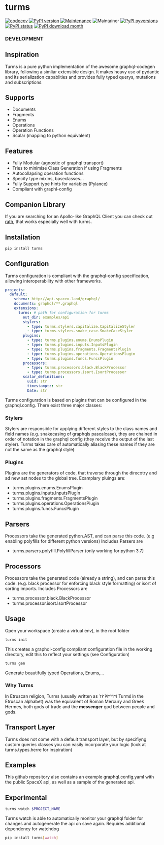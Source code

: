 # turms

[![codecov](https://codecov.io/gh/jhnnsrs/turms/branch/master/graph/badge.svg?token=UGXEA2THBV)](https://codecov.io/gh/jhnnsrs/turms)
[![PyPI version](https://badge.fury.io/py/turms.svg)](https://pypi.org/project/turms/)
[![Maintenance](https://img.shields.io/badge/Maintained%3F-yes-green.svg)](https://pypi.org/project/turms/)
![Maintainer](https://img.shields.io/badge/maintainer-jhnnsrs-blue)
[![PyPI pyversions](https://img.shields.io/pypi/pyversions/turms.svg)](https://pypi.python.org/pypi/turms/)
[![PyPI status](https://img.shields.io/pypi/status/turms.svg)](https://pypi.python.org/pypi/turms/)
[![PyPI download month](https://img.shields.io/pypi/dm/turms.svg)](https://pypi.python.org/pypi/turms/)

### DEVELOPMENT

## Inspiration

Turms is a pure python implementation of the awesome graphql-codegen library, following a simliar extensible design.
It makes heavy use of pydantic and its serialization capablities and provides fully typed querys, mutations and subscriptions

## Supports

- Documents
- Fragments
- Enums
- Operations
- Operation Functions
- Scalar (mapping to python equivalent)

## Features

- Fully Modular (agnostic of graphql transport)
- Tries to minimise Class Generation if using Fragments
- Autocollapsing operation functions
- Specify type mixins, baseclasses...
- Fully Support type hints for variables (Pylance)
- Compliant with graphl-config

## Companion Library

If you are searching for an Apollo-like GraphQL Client you can check out [rath](https://github.com/jhnnsrs/rath), that works especially
well with turms.

## Installation

```bash
pip install turms
```

## Configuration

Turms configuration is compliant with the graphql-config specification, allowing interoperability with other frameworks.

```yaml
projects:
  default:
    schema: http://api.spacex.land/graphql/
    documents: graphql/**.graphql
    extensions:
      turms: # path for configuration for turms
        out_dir: examples/api
        stylers:
          - type: turms.stylers.capitalize.CapitalizeStyler
          - type: turms.stylers.snake_case.SnakeCaseStyler
        plugins:
          - type: turms.plugins.enums.EnumsPlugin
          - type: turms.plugins.inputs.InputsPlugin
          - type: turms.plugins.fragments.FragmentsPlugin
          - type: turms.plugins.operations.OperationsPlugin
          - type: turms.plugins.funcs.FuncsPlugin
        processors:
          - type: turms.processors.black.BlackProcessor
          - type: turms.processors.isort.IsortProcessor
        scalar_definitions:
          uuid: str
          timestamptz: str
          Date: str
```

Turms configuration is based on plugins that can be configured in the graphql.config. There exist three major classes:

### Stylers

Stylers are responsible for applying different styles to the class names and field names (e.g. snakecasing of graphqls pascalcase),
they are chained in order of notation in the graphql config (they receive the output of the last styler). Turms takes care of automatically
aliasing these names if they are not the same as the graphql style)

### Plugins

Plugins are the generators of code, that traverse through the direcotry and ad new ast nodes to the global tree. Examplary pluings are:

- turms.plugins.enums.EnumsPlugin
- turms.plugins.inputs.InputsPlugin
- turms.plugins.fragments.FragmentsPlugin
- turms.plugins.operations.OperationsPlugin
- turms.plugins.funcs.FuncsPlugin

## Parsers

Processors take the generated python.AST, and can parse this code. (e.g enabling polyfills for different python versions)
Includes Parsers are

- turms.parsers.polyfill.PolyfillParser (only working for python 3.7)

## Processors

Processors take the generated code (already a string), and can parse this code. (e.g. black processor for enforcing black style formatting) or isort of sorting imports.
Includes Processors are

- turms.processor.black.BlackProcessor
- turms.processor.isort.IsortProcessor

## Usage

Open your workspace (create a virtual env), in the root folder

```bash
turms init
```

This creates a graphql-config compliant configuration file in the working directory, edit this to reflect your settings (see Configuration)

```bash
turms gen
```

Generate beautifully typed Operations, Enums,...

### Why Turms

In Etruscan religion, Turms (usually written as 𐌕𐌖𐌓𐌌𐌑 Turmś in the Etruscan alphabet) was the equivalent of Roman Mercury and Greek Hermes, both gods of trade and the **messenger** god between people and gods.

## Transport Layer

Turms does not come with a default transport layer, but by specifiyng custom queries classes you can easily incorporate your logic (look at turms.types.herre for inspiration)

## Examples

This github repository also contains an example graphql.config.yaml with the public SpaceX api, as well as a sample of the generated api.

## Experimental

```bash
turms watch $PROJECT_NAME
```

Turms watch is able to automatically monitor your graphql folder for changes and autogenerate the api on save again.
Requires additional dependency for watchdog

```bash
pip install turms[watch]
```
